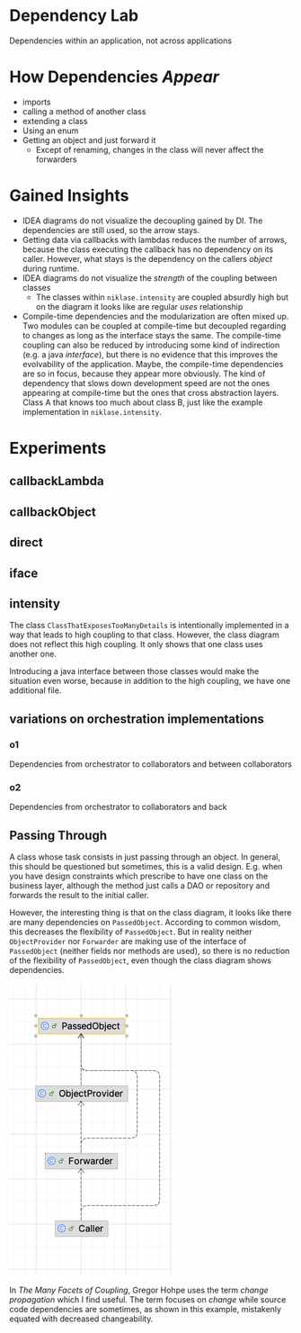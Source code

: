 # Dependency Lab

Dependencies within an application, not across applications

# How Dependencies _Appear_

* imports
* calling a method of another class
* extending a class
* Using an enum
* Getting an object and just forward it
    * Except of renaming, changes in the class will never affect the forwarders

# Gained Insights

* IDEA diagrams do not visualize the decoupling gained by DI. The dependencies are still used, so the arrow stays.
* Getting data via callbacks with lambdas reduces the number of arrows, because the class executing the callback has no
  dependency on its caller. However, what stays is the dependency on the callers _object_ during runtime.
* IDEA diagrams do not visualize the _strength_ of the coupling between classes
    * The classes within `niklase.intensity` are coupled absurdly high but on the diagram it looks like are regular
      _uses_ relationship
* Compile-time dependencies and the modularization are often mixed up. Two modules can be coupled at compile-time but
  decoupled regarding to changes as long as the interface stays the same.
  The compile-time coupling can also be reduced by introducing some kind of indirection (e.g. a java _interface_), but
  there is no evidence that this improves the evolvability of the application.
  Maybe, the compile-time dependencies are so in focus, because they appear more obviously. The kind of dependency that
  slows down development speed are not the ones appearing at compile-time but the ones that cross abstraction layers. 
  Class A that knows too much about class B, just like the example implementation in `niklase.intensity`.

# Experiments

## callbackLambda

## callbackObject

## direct

## iface

## intensity

The class `ClassThatExposesTooManyDetails` is intentionally implemented in a way that leads to high coupling to that
class.
However, the class diagram does not reflect this high coupling. It only shows that one class uses another one.

Introducing a java interface between those classes would make the situation even worse, because in addition to the
high coupling, we have one additional file.

## variations on orchestration implementations

### o1

Dependencies from orchestrator to collaborators and between collaborators

### o2

Dependencies from orchestrator to collaborators and back

## Passing Through
A class whose task consists in just passing through an object. In general, this should be questioned but sometimes, this
is a valid design. E.g. when you have design constraints which prescribe to have one class on the business layer, although
the method just calls a DAO or repository and forwards the result to the initial caller.

However, the interesting thing is that on the class diagram, it looks like there are many dependencies on `PassedObject`.
According to common wisdom, this decreases the flexibility of `PassedObject`. But in reality neither `ObjectProvider`
nor `Forwarder` are making use of the interface of `PassedObject` (neither fields nor methods are used), so there is no reduction
of the flexibility of `PassedObject`, even though the class diagram shows dependencies.

![title](images/passthrough.png)

In _The Many Facets of Coupling_, Gregor Hohpe uses the term _change propagation_ which I find useful. The term
focuses on _change_ while source code dependencies are sometimes, as shown in this example, mistakenly equated with decreased changeability.
